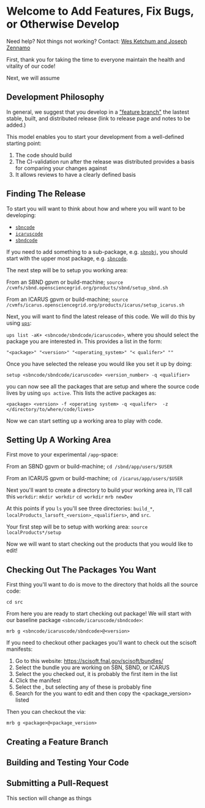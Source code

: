 # Welcome to Add Features, Fix Bugs, or Otherwise Develop 

Need help? Not things not working? Contact: [Wes Ketchum and Joseph Zennamo](mailto:wketchum@fnal.gov,jaz8600@fnal.gov)

First, thank you for taking the time to everyone maintain the health and vitality of our code! 

Next, we will assume

## Development Philosophy

In general, we suggest that you develop in a ["feature branch"](https://www.atlassian.com/git/tutorials/comparing-workflows/feature-branch-workflow) the lastest stable, built, and distributed release (link to release page and notes to be added.)

This model enables you to start your development from a well-defined starting point:
1. The code should build
2. The CI-validation run after the release was distributed provides a basis for comparing your changes against
3. It allows reviews to have a clearly defined basis 

## Finding The Release

To start you will want to think about how and where you will want to be developing:
* [`sbncode`](https://github.com/SBNSoftware/sbncode)
* [`icaruscode`](https://github.com/SBNSoftware/icaruscode)
* [`sbndcode`](https://github.com/SBNSoftware/sbndcode)

If you need to add something to a sub-package, e.g. [`sbnobj`](https://github.com/SBNSoftware/sbnobj), you should start with the upper most package, e.g. [`sbncode`](https://github.com/SBNSoftware/sbncode). 

The next step will be to setup you working area:

From an SBND gpvm or build-machine;
`source /cvmfs/sbnd.opensciencegrid.org/products/sbnd/setup_sbnd.sh`

From an ICARUS gpvm or build-machine; 
`source /cvmfs/icarus.opensciencegrid.org/products/icarus/setup_icarus.sh`

Next, you will want to find the latest release of this code. We will do this by using [`ups`](https://cdcvs.fnal.gov/redmine/projects/ups/wiki/Getting_Started_Using_UPS):

`ups list -aK+ <sbncode/sbndcode/icaruscode>`, where you should select the package you are interested in. This provides a list in the form:

`"<package>" "<version>" "<operating_system>" "< qualifer>" ""`

Once you have selected the release you would like you set it up by doing:

`setup <sbncode/sbndcode/icaruscode> <version_number> -q <qualifier>`

you can now see all the packages that are setup and where the source code lives by using `ups active`. This lists the active packages as:

`<package> <version> -f <operating system> -q <qualifer>  -z </directory/to/where/code/lives>`

Now we can start setting up a working area to play with code.

## Setting Up A Working Area

First move to your experimental `/app`-space:

From an SBND gpvm or build-machine;
`cd /sbnd/app/users/$USER`

From an ICARUS gpvm or build-machine; 
`cd /icarus/app/users/$USER`

Next you'll want to create a directory to build your working area in, I'll call this `workdir`:
`mkdir workdir`
`cd workdir`
`mrb newDev`

At this points if you `ls` you'll see three directories: `build_*`, `localProducts_larsoft_<version>_<qualifiers>`, and `src`.

Your first step will be to setup with working area:
`source localProducts*/setup`

Now we will want to start checking out the products that you would like to edit! 

## Checking Out The Packages You Want

First thing you'll want to do is move to the directory that holds all the source code:

`cd src`

From here you are ready to start checking out package! We will start with our baseline package `<sbncode/icaruscode/sbndcode>`:

`mrb g <sbncode/icaruscode/sbndcode>@<version>`

If you need to checkout other packages you'll want to check out the scisoft manifests:

1. Go to this website: https://scisoft.fnal.gov/scisoft/bundles/
2. Select the bundle you are working on SBN, SBND, or ICARUS 
3. Select the <version> you checked out, it is probably the first item in the list
4. Click the manifest 
5. Select the <qualifier>, but selecting any of these is probably fine
6. Search for the <package> you want to edit and then copy the <package_version> listed

Then you can checkout the <package> via:
  
`mrb g <package>@<package_version>`

## Creating a Feature Branch

## Building and Testing Your Code

## Submitting a Pull-Request

This section will change as things 
